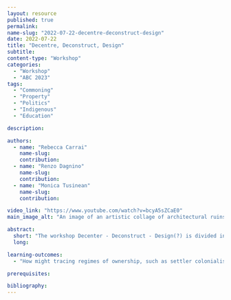 ```yaml
---
layout: resource
published: true
permalink:
name-slug: "2022-07-22-decentre-deconstruct-design"
date: 2022-07-22
title: "Decentre, Deconstruct, Design"
subtitle:
content-type: "Workshop"
categories:
  - "Workshop"
  - "ABC 2023"
tags:
  - "Commoning"
  - "Property"
  - "Politics"
  - "Indigenous"
  - "Education"

description:

authors:
  - name: "Rebecca Carrai"
    name-slug:
    contribution:
  - name: "Renzo Dagnino"
    name-slug:
    contribution:
  - name: "Monica Tusinean"
    name-slug:
    contribution:

video_link: "https://www.youtube.com/watch?v=bcyA5sZCaE0"
main_image_alt: "An image of an artistic collage of architectural ruins, modern grid forms, and conversing figures from antiquity."

abstract:
  short: "The workshop Decenter - Deconstruct - Design(?) is divided into three parts each exploring and addressing disciplinary, ideological and spatial questions through the engagement of participants in mapping architectural curricula, collective critical thinking and design-driven strategizing, and aims to assess alternative modes of architectural education and production beyond conventional capitalist constructs."
  long:

learning-outcomes:
  - "How might tracing regimes of ownership, such as settler colonialism or financial capital, challenge and politicize contemporary design pedagogy?"

prerequisites:

bibliography:
---
```

